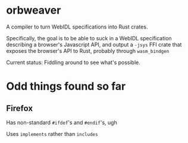 # orbweaver

A compiler to turn WebIDL specifications into Rust crates.

Specifically, the goal is to be able to suck in a WebIDL specification describing a browser's Javascript API, and output a `-jsys` FFI crate that exposes the browser's API to Rust, probably through `wasm_bindgen`

Current status: Fiddling around to see what's possible.

# Odd things found so far

## Firefox

Has non-standard `#ifdef`'s and `#endif`'s, ugh

Uses `implements` rather than `includes`